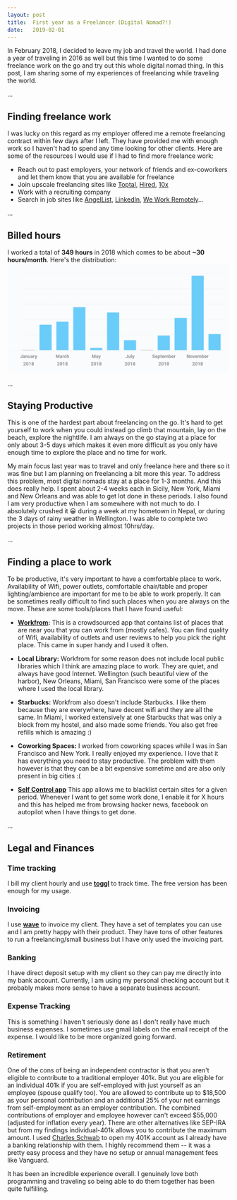 ```yaml
---
layout: post
title:  First year as a Freelancer (Digital Nomad?!)
date:   2019-02-01
---
```


In February 2018, I decided to leave my job and travel the world. I had done a year of traveling in 2016 as well but this time I wanted to do some freelance work on the go and try out this whole digital nomad thing. In this post, I am sharing some of my experiences of freelancing while traveling the world.

...
## Finding freelance work

I was lucky on this regard as my employer offered me a remote freelancing contract within few days after I left. They have provided me with enough work so I haven't had to spend any time looking for other clients. Here are some of the resources I would use if I had to find more freelance work:
 - Reach out to past employers, your network of friends and ex-coworkers and let them know that you are available for freelance
 - Join upscale freelancing sites like [Toptal](https://www.toptal.com/), [Hired](https://hired.com/x/1qptt), [10x](https://www.10xmanagement.com/)
 - Work with a recruiting company
 - Search in job sites like [AngelList](https://angel.co/jobs), [LinkedIn](https://www.linkedin.com/jobs), [We Work Remotely](https://weworkremotely.com/)...

...
## Billed hours
I worked a total of **349 hours** in 2018 which comes to be about **~30 hours/month**. Here's the distribution:
![Billed hour distribution](/public/img/2018-freelance-hours.png)

...
## Staying Productive

This is one of the hardest part about freelancing on the go. It's hard to get yourself to work when you could instead go climb that mountain, lay on the beach, explore the nightlife. I am always on the go staying at a place for only about 3-5 days which makes it even more difficult as you only have enough time to explore the place and no time for work.

My main focus last year was to travel and only freelance here and there so it was fine but I am planning on freelancing a bit more this year. To address this problem, most digital nomads stay at a place for 1-3 months. And this does really help. I spent about 2-4 weeks each in Sicily, New York, Miami and New Orleans and was able to get lot done in these periods. I also found I am very productive when I am somewhere with not much to do. I absolutely crushed it &#128512; during a week at my hometown in Nepal, or during the 3 days of rainy weather in Wellington. I was able to complete two projects in those period working almost 10hrs/day.

...
## Finding a place to work

To be productive, it's very important to have a comfortable place to work. Availability of Wifi, power outlets, comfortable chair/table and proper lighting/ambience are important for me to be able to work properly. It can be sometimes really difficult to find such places when you are always on the move. These are some tools/places that I have found useful:

- **[Workfrom](https://workfrom.co/):** This is a crowdsourced app that contains list of places that are near you that you can work from (mostly cafes). You can find quality of Wifi, availability of outlets and user reviews to help you pick the right place. This came in super handy and I used it often.

- **Local Library:** Workfrom for some reason does not include local public libraries which I think are amazing place to work. They are quiet, and always have good Internet. Wellington (such beautiful view of the harbor), New Orleans, Miami, San Francisco were some of the places where I used the local library.

- **Starbucks:** Workfrom also doesn't include Starbucks. I like them because they are everywhere, have decent wifi and they are all the same. In Miami, I worked extensively at one Starbucks that was only a block from my hostel, and also made some friends. You also get free refills which is amazing :)

- **Coworking Spaces:** I worked from coworking spaces while I was in San Francisco and New York. I really enjoyed my experience. I love that it has everything you need to stay productive. The problem with them however is that they can be a bit expensive sometime and are also only present in big cities :(


- **[Self Control app](https://selfcontrolapp.com)** This app allows me to blacklist certain sites for a given period. Whenever I want to get some work done, I enable it for X hours and this has helped me from browsing hacker news, facebook on autopilot when I have things to get done.

...
## Legal and Finances

### Time tracking
I bill my client hourly and use **[toggl](https://toggl.com/)** to track time. The free version has been enough for my usage.

### Invoicing
I use **[wave](https://www.waveapps.com/)** to invoice my client. They have a set of templates you can use and I am pretty happy with their product. They have tons of other features to run a freelancing/small business but I have only used the invoicing part.

### Banking
I have direct deposit setup with my client so they can pay me directly into my bank account. Currently, I am using my personal checking account but it probably makes more sense to have a separate business account.

### Expense Tracking
This is something I haven't seriously done as I don't really have much business expenses. I sometimes use gmail labels on the email receipt of the expense. I would like to be more organized going forward.

### Retirement
One of the cons of being an independent contractor is that you aren't eligible to contribute to a traditional employer 401k. But you are eligible for an individual 401k if you are self-employed with just yourself as an employee (spouse qualify too). You are allowed to contribute up to $18,500 as your personal contribution and an additional 25% of your net earnings from self-employment as an employer contribution. The combined contributions of employer and employee however can't exceed $55,000 (adjusted for inflation every year). There are other alternatives like SEP-IRA but from my findings individual-401k allows you to contribute the maximum amount. I used [Charles Schwab](https://www.schwab.com/public/schwab/investing/accounts_products/accounts/small_business_retirement/individual_401k_plans) to open my 401K account as I already have a banking relationship with them. I highly recommend them -- it was a pretty easy process and they have no setup or annual management fees like Vanguard.


It has been an incredible experience overall. I genuinely love both programming and traveling so being able to do them together has been quite fulfilling.







